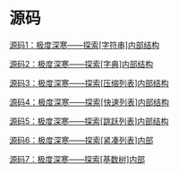 # 源码



[源码1：极度深寒——探索[字符串]内部结构](源码1：极度深寒——探索[字符串]内部结构.md)

[源码2：极度深寒——探索[字典]内部结构](源码2：极度深寒——探索[字典]内部结构.md)

[源码3：极度深寒——探索[压缩列表]内部结构](源码3：极度深寒——探索[压缩列表]内部结构.md)

[源码4：极度深寒——探索[快速列表]内部结构](源码4：极度深寒——探索[快速列表]内部结构.md)

[源码5：极度深寒——探索[跳跃列表]内部结构](源码5：极度深寒——探索[跳跃列表]内部结构.md)

[源码6：极度深寒——探索[紧凑列表]内部](源码6：极度深寒——探索[紧凑列表]内部.md)

[源码7：极度深寒——探索[基数树]内部](源码7：极度深寒——探索[基数树]内部.md)